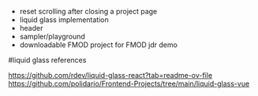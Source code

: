 - reset scrolling after closing a project page
- liquid glass implementation
- header
- sampler/playground
- downloadable FMOD project for FMOD jdr demo

#liquid glass references

https://github.com/rdev/liquid-glass-react?tab=readme-ov-file
https://github.com/polidario/Frontend-Projects/tree/main/liquid-glass-vue
